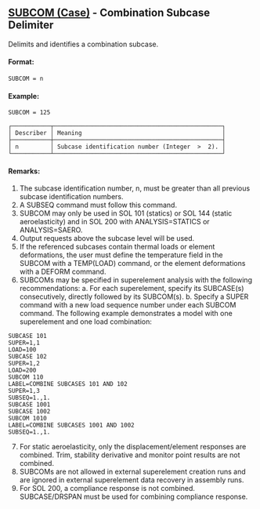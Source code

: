 ## [SUBCOM (Case)](https://nexus.hexagon.com/documentationcenter/bundle/MSC_Nastran_2022.4/page/Nastran_Combined_Book/qrg/casecontrol4a/TOC.SUBCOM.Case.xhtml) - Combination Subcase Delimiter

Delimits and identifies a combination subcase.

#### Format:

```nastran
SUBCOM = n
```

#### Example:

```nastran
SUBCOM = 125
```

```text
┌───────────┬────────────────────────────────────────────────┐
│ Describer │ Meaning                                        │
├───────────┼────────────────────────────────────────────────┤
│ n         │ Subcase identification number (Integer  >  2). │
└───────────┴────────────────────────────────────────────────┘
```

#### Remarks:

1. The subcase identification number, n, must be greater than all previous subcase identification numbers.
2. A SUBSEQ command must follow this command.
3. SUBCOM may only be used in SOL 101 (statics) or SOL 144 (static aeroelasticity) and in SOL 200 with ANALYSIS=STATICS or ANALYSIS=SAERO.  
4. Output requests above the subcase level will be used.
5. If the referenced subcases contain thermal loads or element deformations, the user must define the temperature field in the SUBCOM with a TEMP(LOAD) command, or the element deformations with a DEFORM command.
6. SUBCOMs may be specified in superelement analysis with the following recommendations:
a. For each superelement, specify its SUBCASE(s) consecutively, directly followed by its SUBCOM(s).
b. Specify a SUPER command with a new load sequence number under each SUBCOM command.
     The following example demonstrates a model with one superelement and one load combination:

```nastran
SUBCASE 101
SUPER=1,1
LOAD=100
SUBCASE 102
SUPER=1,2
LOAD=200
SUBCOM 110
LABEL=COMBINE SUBCASES 101 AND 102
SUPER=1,3
SUBSEQ=1.,1.
SUBCASE 1001
SUBCASE 1002
SUBCOM 1010
LABEL=COMBINE SUBCASES 1001 AND 1002
SUBSEQ=1.,1.
```

7. For static aeroelasticity, only the displacement/element responses are combined. Trim, stability derivative and monitor point results are not combined.
8. SUBCOMs are not allowed in external superelement creation runs and are ignored in external superelement data recovery in assembly runs.
9. For SOL 200, a compliance response is not combined. SUBCASE/DRSPAN must be used for combining compliance response.
